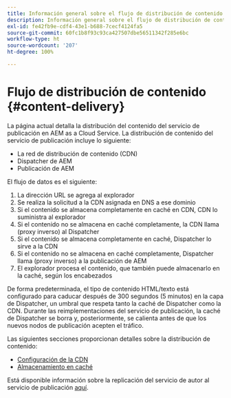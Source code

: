 ```yaml
---
title: Información general sobre el flujo de distribución de contenido
description: Información general sobre el flujo de distribución de contenido
exl-id: fe42fb9e-cdf4-43e1-b688-7cecf4124fa5
source-git-commit: 60fc1b8f93c93ca427507dbe56511342f285e6bc
workflow-type: ht
source-wordcount: '207'
ht-degree: 100%

---
```


# Flujo de distribución de contenido {#content-delivery}

La página actual detalla la distribución del contenido del servicio de publicación en AEM as a Cloud Service. La distribución de contenido del servicio de publicación incluye lo siguiente:

* La red de distribución de contenido (CDN)
* Dispatcher de AEM
* Publicación de AEM

El flujo de datos es el siguiente:

1. La dirección URL se agrega al explorador
1. Se realiza la solicitud a la CDN asignada en DNS a ese dominio
1. Si el contenido se almacena completamente en caché en CDN, CDN lo suministra al explorador
1. Si el contenido no se almacena en caché completamente, la CDN llama (proxy inverso) al Dispatcher
1. Si el contenido se almacena completamente en caché, Dispatcher lo sirve a la CDN
1. Si el contenido no se almacena en caché completamente, Dispatcher llama (proxy inverso) a la publicación de AEM
1. El explorador procesa el contenido, que también puede almacenarlo en la caché, según los encabezados

De forma predeterminada, el tipo de contenido HTML/texto está configurado para caducar después de 300 segundos (5 minutos) en la capa de Dispatcher, un umbral que respeta tanto la caché de Dispatcher como la CDN. Durante las reimplementaciones del servicio de publicación, la caché de Dispatcher se borra y, posteriormente, se calienta antes de que los nuevos nodos de publicación acepten el tráfico.

Las siguientes secciones proporcionan detalles sobre la distribución de contenido:
* [Configuración de la CDN](/help/implementing/dispatcher/cdn.md)
* [Almacenamiento en caché](/help/implementing/dispatcher/caching.md)


Está disponible información sobre la replicación del servicio de autor al servicio de publicación [aquí](/help/operations/replication.md).
